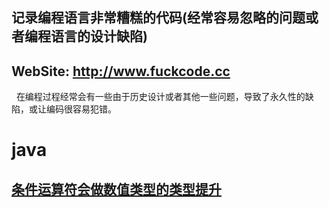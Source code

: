 ## 记录编程语言非常糟糕的代码(经常容易忽略的问题或者编程语言的设计缺陷) 
## WebSite: http://www.fuckcode.cc
 
在编程过程经常会有一些由于历史设计或者其他一些问题，导致了永久性的缺陷，或让编码很容易犯错。
 
# java

## [条件运算符会做数值类型的类型提升](https://github.com/fk-code/fuckcode/blob/master/java/%E6%9D%A1%E4%BB%B6%E8%BF%90%E7%AE%97%E7%AC%A6%E4%BC%9A%E5%81%9A%E6%95%B0%E5%80%BC%E7%B1%BB%E5%9E%8B%E7%9A%84%E7%B1%BB%E5%9E%8B%E6%8F%90%E5%8D%87.md)

